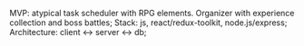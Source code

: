 MVP: atypical task scheduler with RPG elements. Organizer with experience collection and boss battles;
Stack: js, react/redux-toolkit, node.js/express;
Architecture: client ↔ server ↔ db;
